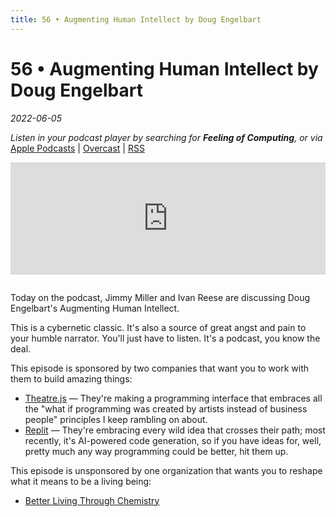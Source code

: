 ```yaml
---
title: 56 • Augmenting Human Intellect by Doug Engelbart
---
```


# 56 • Augmenting Human Intellect by Doug Engelbart

_2022-06-05_

_Listen in your podcast player by searching for **Feeling of Computing**, or via_ [Apple Podcasts](https://podcasts.apple.com/podcast/future-of-coding/id1265527976) \| [Overcast](https://overcast.fm/itunes1265527976) \| [RSS](https://omny.fm/shows/future-of-coding/playlists/podcast.rss)

<iframe src="https://omny.fm/shows/future-of-coding/augmenting-human-intellect/embed" width="100%" height="180" frameborder="0" style="margin-bottom: 1em"></iframe>

Today on the podcast, Jimmy Miller and Ivan Reese are discussing Doug Engelbart's Augmenting Human Intellect.

This is a cybernetic classic. It's also a source of great angst and pain to your humble narrator. You'll just have to listen. It's a podcast, you know the deal.

This episode is sponsored by two companies that want you to work with them to build amazing things:

* [Theatre.js](https://join.theatrejs.com) — They're making a programming interface that embraces all the "what if programming was created by artists instead of business people" principles I keep rambling on about.
* [Replit](https://replit.com/jobs) — They're embracing every wild idea that crosses their path; most recently, it's AI-powered code generation, so if you have ideas for, well, pretty much any way programming could be better, hit them up.

This episode is unsponsored by one organization that wants you to reshape what it means to be a living being:

* [Better Living Through Chemistry](https://www.bltc.com)
